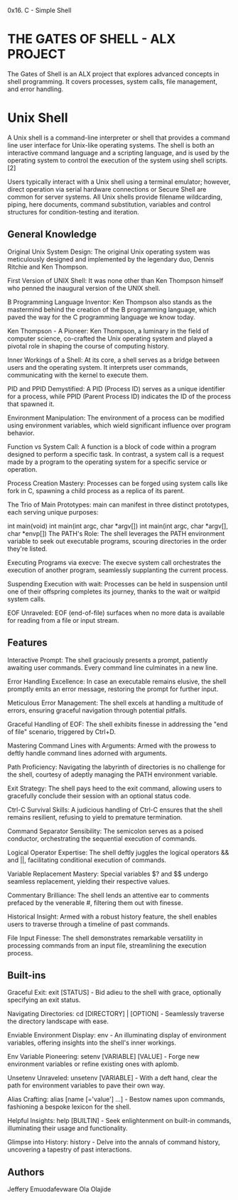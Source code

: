 0x16. C - Simple Shell

# THE GATES OF SHELL - ALX PROJECT

The Gates of Shell is an ALX project that explores advanced concepts in shell programming. It covers processes, system calls, file management, and error handling.

# Unix Shell

A Unix shell is a command-line interpreter or shell that provides a command line user interface for Unix-like operating systems. The shell is both an interactive command language and a scripting language, and is used by the operating system to control the execution of the system using shell scripts.[2]

Users typically interact with a Unix shell using a terminal emulator; however, direct operation via serial hardware connections or Secure Shell are common for server systems. All Unix shells provide filename wildcarding, piping, here documents, command substitution, variables and control structures for condition-testing and iteration.

## General Knowledge
Original Unix System Design: The original Unix operating system was meticulously designed and implemented by the legendary duo, Dennis Ritchie and Ken Thompson.

First Version of UNIX Shell: It was none other than Ken Thompson himself who penned the inaugural version of the UNIX shell.

B Programming Language Inventor: Ken Thompson also stands as the mastermind behind the creation of the B programming language, which paved the way for the C programming language we know today.

Ken Thompson - A Pioneer: Ken Thompson, a luminary in the field of computer science, co-crafted the Unix operating system and played a pivotal role in shaping the course of computing history.

Inner Workings of a Shell: At its core, a shell serves as a bridge between users and the operating system. It interprets user commands, communicating with the kernel to execute them.

PID and PPID Demystified: A PID (Process ID) serves as a unique identifier for a process, while PPID (Parent Process ID) indicates the ID of the process that spawned it.

Environment Manipulation: The environment of a process can be modified using environment variables, which wield significant influence over program behavior.

Function vs System Call: A function is a block of code within a program designed to perform a specific task. In contrast, a system call is a request made by a program to the operating system for a specific service or operation.

Process Creation Mastery: Processes can be forged using system calls like fork in C, spawning a child process as a replica of its parent.

The Trio of Main Prototypes: main can manifest in three distinct prototypes, each serving unique purposes:

int main(void)
int main(int argc, char *argv[])
int main(int argc, char *argv[], char *envp[])
The PATH's Role: The shell leverages the PATH environment variable to seek out executable programs, scouring directories in the order they're listed.

Executing Programs via execve: The execve system call orchestrates the execution of another program, seamlessly supplanting the current process.

Suspending Execution with wait: Processes can be held in suspension until one of their offspring completes its journey, thanks to the wait or waitpid system calls.

EOF Unraveled: EOF (end-of-file) surfaces when no more data is available for reading from a file or input stream.

## Features
Interactive Prompt: The shell graciously presents a prompt, patiently awaiting user commands. Every command line culminates in a new line.

Error Handling Excellence: In case an executable remains elusive, the shell promptly emits an error message, restoring the prompt for further input.

Meticulous Error Management: The shell excels at handling a multitude of errors, ensuring graceful navigation through potential pitfalls.

Graceful Handling of EOF: The shell exhibits finesse in addressing the "end of file" scenario, triggered by Ctrl+D.

Mastering Command Lines with Arguments: Armed with the prowess to deftly handle command lines adorned with arguments.

Path Proficiency: Navigating the labyrinth of directories is no challenge for the shell, courtesy of adeptly managing the PATH environment variable.

Exit Strategy: The shell pays heed to the exit command, allowing users to gracefully conclude their session with an optional status code.

Ctrl-C Survival Skills: A judicious handling of Ctrl-C ensures that the shell remains resilient, refusing to yield to premature termination.

Command Separator Sensibility: The semicolon serves as a poised conductor, orchestrating the sequential execution of commands.

Logical Operator Expertise: The shell deftly juggles the logical operators && and ||, facilitating conditional execution of commands.

Variable Replacement Mastery: Special variables $? and $$ undergo seamless replacement, yielding their respective values.

Commentary Brilliance: The shell lends an attentive ear to comments prefaced by the venerable #, filtering them out with finesse.

Historical Insight: Armed with a robust history feature, the shell enables users to traverse through a timeline of past commands.

File Input Finesse: The shell demonstrates remarkable versatility in processing commands from an input file, streamlining the execution process.

## Built-ins
Graceful Exit: exit [STATUS] - Bid adieu to the shell with grace, optionally specifying an exit status.

Navigating Directories: cd [DIRECTORY] | [OPTION] - Seamlessly traverse the directory landscape with ease.

Enviable Environment Display: env - An illuminating display of environment variables, offering insights into the shell's inner workings.

Env Variable Pioneering: setenv [VARIABLE] [VALUE] - Forge new environment variables or refine existing ones with aplomb.

Unsetenv Unraveled: unsetenv [VARIABLE] - With a deft hand, clear the path for environment variables to pave their own way.

Alias Crafting: alias [name [='value'] ...] - Bestow names upon commands, fashioning a bespoke lexicon for the shell.

Helpful Insights: help [BUILTIN] - Seek enlightenment on built-in commands, illuminating their usage and functionality.

Glimpse into History: history - Delve into the annals of command history, uncovering a tapestry of past interactions.

## Authors
Jeffery Emuodafevware 
Ola Olajide
